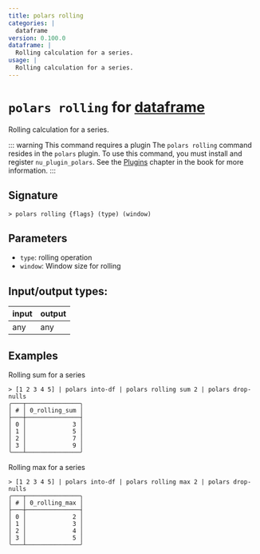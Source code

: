 ```yaml
---
title: polars rolling
categories: |
  dataframe
version: 0.100.0
dataframe: |
  Rolling calculation for a series.
usage: |
  Rolling calculation for a series.
---
```

<!-- This file is automatically generated. Please edit the command in https://github.com/nushell/nushell instead. -->

# `polars rolling` for [dataframe](/commands/categories/dataframe.md)

<div class='command-title'>Rolling calculation for a series.</div>

::: warning This command requires a plugin
The `polars rolling` command resides in the `polars` plugin.
To use this command, you must install and register `nu_plugin_polars`.
See the [Plugins](/book/plugins.html) chapter in the book for more information.
:::


## Signature

```> polars rolling {flags} (type) (window)```

## Parameters

 -  `type`: rolling operation
 -  `window`: Window size for rolling


## Input/output types:

| input | output |
| ----- | ------ |
| any   | any    |

## Examples

Rolling sum for a series
```nu
> [1 2 3 4 5] | polars into-df | polars rolling sum 2 | polars drop-nulls
╭───┬───────────────╮
│ # │ 0_rolling_sum │
├───┼───────────────┤
│ 0 │             3 │
│ 1 │             5 │
│ 2 │             7 │
│ 3 │             9 │
╰───┴───────────────╯

```

Rolling max for a series
```nu
> [1 2 3 4 5] | polars into-df | polars rolling max 2 | polars drop-nulls
╭───┬───────────────╮
│ # │ 0_rolling_max │
├───┼───────────────┤
│ 0 │             2 │
│ 1 │             3 │
│ 2 │             4 │
│ 3 │             5 │
╰───┴───────────────╯

```
